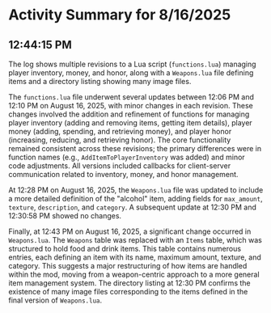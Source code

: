 # Activity Summary for 8/16/2025

## 12:44:15 PM
The log shows multiple revisions to a Lua script (`functions.lua`) managing player inventory, money, and honor, along with a `Weapons.lua` file defining items and a directory listing showing many image files.

The `functions.lua` file underwent several updates between 12:06 PM and 12:10 PM on August 16, 2025, with minor changes in each revision. These changes involved the addition and refinement of functions for managing player inventory (adding and removing items, getting item details), player money (adding, spending, and retrieving money), and player honor (increasing, reducing, and retrieving honor).  The core functionality remained consistent across these revisions; the primary differences were in function names (e.g., `AddItemToPlayerInventory` was added) and minor code adjustments.  All versions included callbacks for client-server communication related to inventory, money, and honor management.


At 12:28 PM on August 16, 2025, the `Weapons.lua` file was updated to include a more detailed definition of the "alcohol" item, adding fields for `max_amount`, `texture`, `description`, and `category`. A subsequent update at 12:30 PM and 12:30:58 PM showed no changes.


Finally, at 12:43 PM on August 16, 2025, a significant change occurred in `Weapons.lua`.  The `Weapons` table was replaced with an `Items` table, which was structured to hold food and drink items. This table contains numerous entries, each defining an item with its name, maximum amount, texture, and category.  This suggests a major restructuring of how items are handled within the mod, moving from a weapon-centric approach to a more general item management system.  The directory listing at 12:30 PM confirms the existence of many image files corresponding to the items defined in the final version of `Weapons.lua`.
